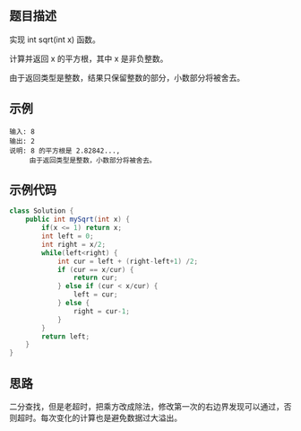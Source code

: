 ## 题目描述
实现 int sqrt(int x) 函数。

计算并返回 x 的平方根，其中 x 是非负整数。

由于返回类型是整数，结果只保留整数的部分，小数部分将被舍去。

## 示例
``` text
输入: 8
输出: 2
说明: 8 的平方根是 2.82842..., 
     由于返回类型是整数，小数部分将被舍去。
```

## 示例代码
``` java
class Solution {
    public int mySqrt(int x) {
        if(x <= 1) return x; 
        int left = 0;
        int right = x/2;
        while(left<right) {
            int cur = left + (right-left+1) /2;
            if (cur == x/cur) {
                return cur;
            } else if (cur < x/cur) {
                left = cur;
            } else {
                right = cur-1;
            }
        }
        return left; 
    }
}
```

## 思路
二分查找，但是老超时，把乘方改成除法，修改第一次的右边界发现可以通过，否则超时。每次变化的计算也是避免数据过大溢出。